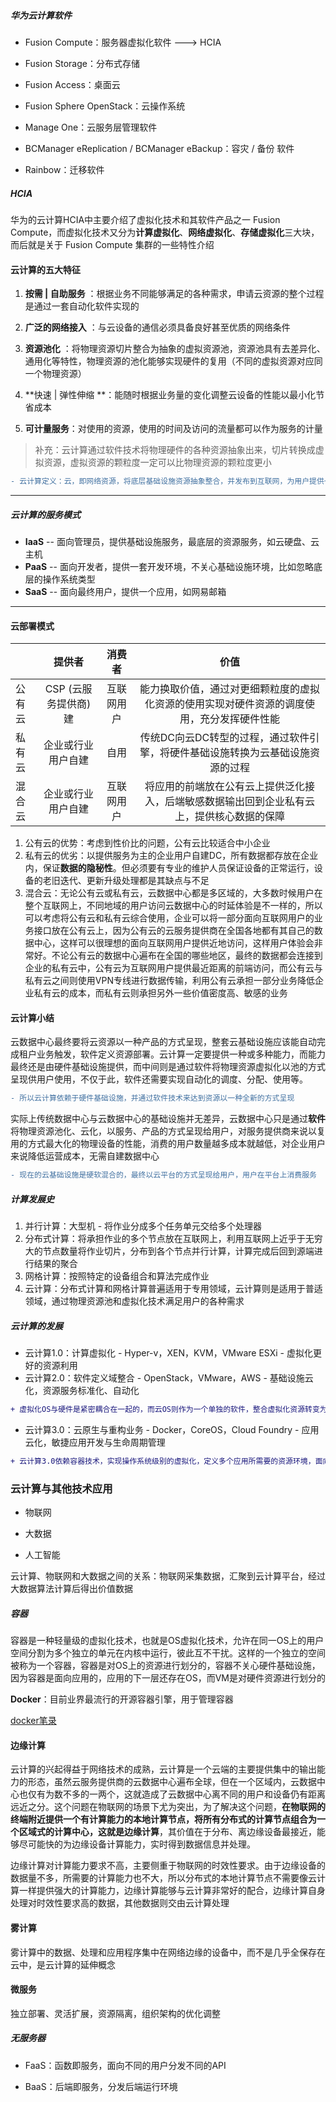 ##### 华为云计算软件

- Fusion Compute：服务器虚拟化软件 ---> HCIA

- Fusion Storage：分布式存储

- Fusion Access：桌面云
- Fusion Sphere OpenStack：云操作系统
- Manage One：云服务层管理软件
- BCManager eReplication / BCManager eBackup：容灾 / 备份 软件
- Rainbow：迁移软件

##### HCIA

华为的云计算HCIA中主要介绍了虚拟化技术和其软件产品之一 Fusion Compute，而虚拟化技术又分为**计算虚拟化**、**网络虚拟化**、**存储虚拟化**三大块，而后就是关于 Fusion Compute 集群的一些特性介绍



#### 云计算的五大特征

1. **按需 | 自助服务** ：根据业务不同能够满足的各种需求，申请云资源的整个过程是通过一套自动化软件实现的

2. **广泛的网络接入** ：与云设备的通信必须具备良好甚至优质的网络条件
3. **资源池化** ：将物理资源切片整合为抽象的虚拟资源池，资源池具有去差异化、通用化等特性，物理资源的池化能够实现硬件的复用（不同的虚拟资源对应同一个物理资源）

4. **快速 | 弹性伸缩 **：能随时根据业务量的变化调整云设备的性能以最小化节省成本

5. **可计量服务**：对使用的资源，使用的时间及访问的流量都可以作为服务的计量

> 补充：云计算通过软件技术将物理硬件的各种资源抽象出来，切片转换成虚拟资源，虚拟资源的颗粒度一定可以比物理资源的颗粒度更小

```diff
- 云计算定义：云，即网络资源，将底层基础设施资源抽象整合，并发布到互联网，为用户提供一个统一入口。计算，指足够强大的计算机提供的各种资源计算服务。云计算可以理解为：通过互联网向用户提供一种全新的资源使用方式，这种服务的使用量可以通过一个统一的单位来描述，由CSP提供各种虚拟化资源，降低传统DC的运营成本
```

---

##### 云计算的服务模式

- **IaaS** -- 面向管理员，提供基础设施服务，最底层的资源服务，如云硬盘、云主机
- **PaaS** -- 面向开发者，提供一套开发环境，不关心基础设施环境，比如忽略底层的操作系统类型
- **SaaS** -- 面向最终用户，提供一个应用，如网易邮箱

---

#### 云部署模式

|        |        提供者         |   消费者   |                             价值                             |
| ------ | :-------------------: | :--------: | :----------------------------------------------------------: |
| 公有云 | CSP (云服务提供商) 建 | 互联网用户 | 能力换取价值，通过对更细颗粒度的虚拟化资源的使用实现对硬件资源的调度使用，充分发挥硬件性能 |
| 私有云 |  企业或行业用户自建   |    自用    | 传统DC向云DC转型的过程，通过软件引擎，将硬件基础设施转换为云基础设施资源的过程 |
| 混合云 |  企业或行业用户自建   | 互联网用户 | 将应用的前端放在公有云上提供泛化接入，后端敏感数据输出回到企业私有云上，提供核心数据的保障 |

1. 公有云的优势：考虑到性价比的问题，公有云比较适合中小企业
2. 私有云的优劣：以提供服务为主的企业用户自建DC，所有数据都存放在企业内，保证**数据的隐秘性**。但必须要有专业的维护人员保证设备的正常运行，设备的老旧迭代、更新升级处理都是其缺点与不足
3. 混合云：无论公有云或私有云，云数据中心都是多区域的，大多数时候用户在整个互联网上，不同地域的用户访问云数据中心的时延体验是不一样的，所以可以考虑将公有云和私有云综合使用，企业可以将一部分面向互联网用户的业务接口放在公有云上，因为公有云的云服务提供商在全国各地都有其自己的数据中心，这样可以很理想的面向互联网用户提供近地访问，这样用户体验会非常好。不论公有云的数据中心遍布在全国的哪些地区，最终的数据都会连接到企业的私有云中，公有云为互联网用户提供最近距离的前端访问，而公有云与私有云之间则使用VPN专线进行数据传输，利用公有云承担一部分业务降低企业私有云的成本，而私有云则承担另外一些价值密度高、敏感的业务



#### 云计算小结

云数据中心最终要将云资源以一种产品的方式呈现，整套云基础设施应该能自动完成租户业务触发，软件定义资源部署。云计算一定要提供一种或多种能力，而能力最终还是由硬件基础设施提供，而中间则是通过软件将物理资源虚拟化以池的方式呈现供用户使用，不仅于此，软件还需要实现自动化的调度、分配、使用等。

```diff
- 所以云计算依赖于硬件基础设施，并通过软件技术来达到资源以一种全新的方式呈现
```

实际上传统数据中心与云数据中心的基础设施并无差异，云数据中心只是通过**软件**将物理资源池化、云化，以服务、产品的方式呈现给用户，对服务提供商来说以复用的方式最大化的物理设备的性能，消费的用户数量越多成本就越低，对企业用户来说降低运营成本，无需自建数据中心

```diff
- 现在的云基础设施是硬软混合的，最终以云平台的方式呈现给用户，用户在平台上消费服务
```



##### 计算发展史

1. 并行计算：大型机 - 将作业分成多个任务单元交给多个处理器
2. 分布式计算：将承担作业的多个节点放在互联网上，利用互联网上近乎于无穷大的节点数量将作业切片，分布到各个节点并行计算，计算完成后回到源端进行结果的聚合
3. 网格计算：按照特定的设备组合和算法完成作业
4. 云计算：分布式计算和网格计算普遍适用于专用领域，云计算则是适用于普适领域，通过物理资源池和虚拟化技术满足用户的各种需求



##### 云计算的发展

- 云计算1.0：计算虚拟化 - Hyper-v，XEN，KVM，VMware ESXi - 虚拟化更好的资源利用
- 云计算2.0：软件定义域整合 - OpenStack，VMware，AWS - 基础设施云化，资源服务标准化、自动化

```diff
+ 虚拟化OS与硬件是紧密耦合在一起的，而云OS则作为一个单独的软件，整合虚拟化资源转变为云资源池
```

- 云计算3.0：云原生与重构业务 - Docker，CoreOS，Cloud Foundry - 应用云化，敏捷应用开发与生命周期管理

```diff 
+ 云计算3.0依赖容器技术，实现操作系统级别的虚拟化，定义多个应用所需要的资源环境，面向应用的容器技术的出现，进一步将云资源进行切分
```



### 云计算与其他技术应用

- 物联网

- 大数据

- 人工智能

云计算、物联网和大数据之间的关系：物联网采集数据，汇聚到云计算平台，经过大数据算法计算后得出价值数据



##### 容器

容器是一种轻量级的虚拟化技术，也就是OS虚拟化技术，允许在同一OS上的用户空间分割为多个独立的单元在内核中运行，彼此互不干扰。这样的一个独立的空间被称为一个容器，容器是对OS上的资源进行划分的，容器不关心硬件基础设施，因为容器是面向应用的，应用的下一层还存在OS，而VM是对硬件资源进行划分的

**Docker**：目前业界最流行的开源容器引擎，用于管理容器

[docker笔录](https://github.com/Hebolinux/docker)



#### 边缘计算

云计算的兴起得益于网络技术的成熟，云计算是一个云端的主要提供集中的输出能力的形态，虽然云服务提供商的云数据中心遍布全球，但在一个区域内，云数据中心也仅有为数不多的一两个，这就造成了云数据中心离不同的用户和设备仍有距离远近之分。这个问题在物联网的场景下尤为突出，为了解决这个问题，**在物联网的终端附近提供一个有计算能力的本地计算节点，将所有分布式的计算节点组合为一个区域式的计算中心，这就是边缘计算**，其价值在于分布、离边缘设备最接近，能够尽可能快的为边缘设备计算能力，实时得到数据信息并处理。

边缘计算对计算能力要求不高，主要侧重于物联网的时效性要求。由于边缘设备的数据量不多，所需要的计算能力也不大，所以分布式的本地计算节点不需要像云计算一样提供强大的计算能力，边缘计算能够与云计算非常好的配合，边缘计算自身处理对时效性要求高的数据，其他数据则交由云计算处理

#### 雾计算

雾计算中的数据、处理和应用程序集中在网络边缘的设备中，而不是几乎全保存在云中，是云计算的延伸概念

#### 微服务

独立部署、灵活扩展，资源隔离，组织架构的优化调整

##### 无服务器

- FaaS：函数即服务，面向不同的用户分发不同的API

- BaaS：后端即服务，分发后端运行环境